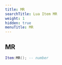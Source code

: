 ```yaml
---
title: MR
searchTitle: Lua Item MR
weight: 1
hidden: true
menuTitle: MR
---
```

## MR
```lua
Item:MR(); -- number
```